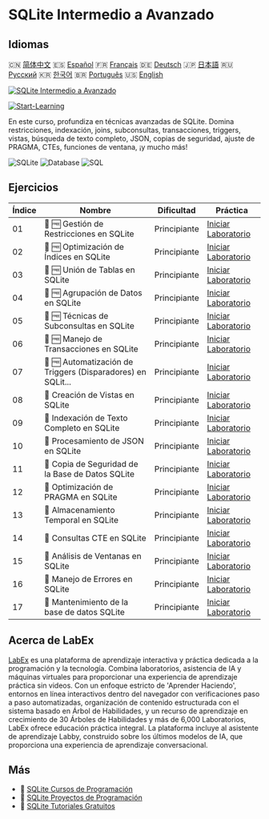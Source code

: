 # SQLite Intermedio a Avanzado

## Idiomas

🇨🇳 [简体中文](README_zh.md) 🇪🇸 [Español](README_es.md) 🇫🇷 [Français](README_fr.md) 🇩🇪 [Deutsch](README_de.md) 🇯🇵 [日本語](README_ja.md) 🇷🇺 [Русский](README_ru.md) 🇰🇷 [한국어](README_ko.md) 🇧🇷 [Português](README_pt.md) 🇺🇸 [English](README.md) 

[![SQLite Intermedio a Avanzado](https://cover-creator.labex.io/sqlite-intermediate-to-advanced.png?lang=es)](https://labex.io/es/courses/sqlite-intermediate-to-advanced)

[![Start-Learning](https://img.shields.io/badge/Start-Learning-whitesmoke?style=for-the-badge)](https://labex.io/es/courses/sqlite-intermediate-to-advanced)

En este curso, profundiza en técnicas avanzadas de SQLite. Domina restricciones, indexación, joins, subconsultas, transacciones, triggers, vistas, búsqueda de texto completo, JSON, copias de seguridad, ajuste de PRAGMA, CTEs, funciones de ventana, ¡y mucho más!

![SQLite](https://img.shields.io/badge/SQLite-whitesmoke?style=for-the-badge&logo=sqlite)
![Database](https://img.shields.io/badge/Database-whitesmoke?style=for-the-badge&logo=database)
![SQL](https://img.shields.io/badge/SQL-whitesmoke?style=for-the-badge&logo=sql)


## Ejercicios

|   Índice | Nombre                                                      | Dificultad   | Práctica                                                                                                                                                     |
|----------|-------------------------------------------------------------|--------------|--------------------------------------------------------------------------------------------------------------------------------------------------------------|
|       01 | 🧩 🆓 Gestión de Restricciones en SQLite                    | Principiante | <a target='_blank' href='https://labex.io/es/labs/sqlite-sqlite-constraint-management-552545?course=sqlite-intermediate-to-advanced'>Iniciar Laboratorio</a> |
|       02 | 🧩 🆓 Optimización de Índices en SQLite                     | Principiante | <a target='_blank' href='https://labex.io/es/labs/sqlite-sqlite-index-optimization-552552?course=sqlite-intermediate-to-advanced'>Iniciar Laboratorio</a>    |
|       03 | 🧩 🆓 Unión de Tablas en SQLite                             | Principiante | <a target='_blank' href='https://labex.io/es/labs/sqlite-sqlite-table-joining-552556?course=sqlite-intermediate-to-advanced'>Iniciar Laboratorio</a>         |
|       04 | 🧩 🆓 Agrupación de Datos en SQLite                         | Principiante | <a target='_blank' href='https://labex.io/es/labs/sqlite-sqlite-data-grouping-552547?course=sqlite-intermediate-to-advanced'>Iniciar Laboratorio</a>         |
|       05 | 🧩 🆓 Técnicas de Subconsultas en SQLite                    | Principiante | <a target='_blank' href='https://labex.io/es/labs/sqlite-sqlite-subquery-techniques-552555?course=sqlite-intermediate-to-advanced'>Iniciar Laboratorio</a>   |
|       06 | 🧩 🆓 Manejo de Transacciones en SQLite                     | Principiante | <a target='_blank' href='https://labex.io/es/labs/sqlite-sqlite-transaction-handling-552558?course=sqlite-intermediate-to-advanced'>Iniciar Laboratorio</a>  |
|       07 | 🧩 🆓 Automatización de Triggers (Disparadores) en SQLit... | Principiante | <a target='_blank' href='https://labex.io/es/labs/sqlite-sqlite-trigger-automation-552559?course=sqlite-intermediate-to-advanced'>Iniciar Laboratorio</a>    |
|       08 | 🧩  Creación de Vistas en SQLite                            | Principiante | <a target='_blank' href='https://labex.io/es/labs/sqlite-sqlite-view-creation-552560?course=sqlite-intermediate-to-advanced'>Iniciar Laboratorio</a>         |
|       09 | 🧩  Indexación de Texto Completo en SQLite                  | Principiante | <a target='_blank' href='https://labex.io/es/labs/sqlite-sqlite-full-text-indexing-552551?course=sqlite-intermediate-to-advanced'>Iniciar Laboratorio</a>    |
|       10 | 🧩  Procesamiento de JSON en SQLite                         | Principiante | <a target='_blank' href='https://labex.io/es/labs/sqlite-sqlite-json-processing-552553?course=sqlite-intermediate-to-advanced'>Iniciar Laboratorio</a>       |
|       11 | 🧩  Copia de Seguridad de la Base de Datos SQLite           | Principiante | <a target='_blank' href='https://labex.io/es/labs/sqlite-sqlite-database-backup-552548?course=sqlite-intermediate-to-advanced'>Iniciar Laboratorio</a>       |
|       12 | 🧩  Optimización de PRAGMA en SQLite                        | Principiante | <a target='_blank' href='https://labex.io/es/labs/sqlite-sqlite-pragma-tuning-552554?course=sqlite-intermediate-to-advanced'>Iniciar Laboratorio</a>         |
|       13 | 🧩  Almacenamiento Temporal en SQLite                       | Principiante | <a target='_blank' href='https://labex.io/es/labs/sqlite-sqlite-temporary-storage-552557?course=sqlite-intermediate-to-advanced'>Iniciar Laboratorio</a>     |
|       14 | 🧩  Consultas CTE en SQLite                                 | Principiante | <a target='_blank' href='https://labex.io/es/labs/sqlite-sqlite-cte-queries-552546?course=sqlite-intermediate-to-advanced'>Iniciar Laboratorio</a>           |
|       15 | 🧩  Análisis de Ventanas en SQLite                          | Principiante | <a target='_blank' href='https://labex.io/es/labs/sqlite-sqlite-window-analytics-552561?course=sqlite-intermediate-to-advanced'>Iniciar Laboratorio</a>      |
|       16 | 🧩  Manejo de Errores en SQLite                             | Principiante | <a target='_blank' href='https://labex.io/es/labs/sqlite-sqlite-error-handling-552550?course=sqlite-intermediate-to-advanced'>Iniciar Laboratorio</a>        |
|       17 | 🧩  Mantenimiento de la base de datos SQLite                | Principiante | <a target='_blank' href='https://labex.io/es/labs/sqlite-sqlite-database-maintenance-552549?course=sqlite-intermediate-to-advanced'>Iniciar Laboratorio</a>  |

## Acerca de LabEx

[LabEx](https://labex.io) es una plataforma de aprendizaje interactiva y práctica dedicada a la programación y la tecnología. Combina laboratorios, asistencia de IA y máquinas virtuales para proporcionar una experiencia de aprendizaje práctica sin videos. Con un enfoque estricto de 'Aprender Haciendo', entornos en línea interactivos dentro del navegador con verificaciones paso a paso automatizadas, organización de contenido estructurada con el sistema basado en Árbol de Habilidades, y un recurso de aprendizaje en crecimiento de 30 Árboles de Habilidades y más de 6,000 Laboratorios, LabEx ofrece educación práctica integral. La plataforma incluye al asistente de aprendizaje Labby, construido sobre los últimos modelos de IA, que proporciona una experiencia de aprendizaje conversacional.

## Más

- 🔗 [SQLite Cursos de Programación](https://github.com/labex-labs/awesome-programming-courses)
- 🔗 [SQLite Proyectos de Programación](https://github.com/labex-labs/awesome-programming-projects)
- 🔗 [SQLite Tutoriales Gratuitos](https://github.com/labex-labs/sqlite-free-tutorials)

